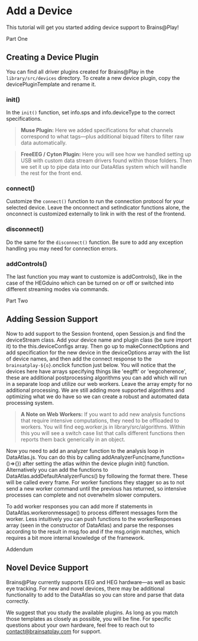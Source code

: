 # Add a Device

This tutorial will get you started adding device support to Brains@Play! 


<div class="brainsatplay-tutorial-subheader">
<p>Part One</p>
<h2>Creating a Device Plugin</h2>
</div>

You can find all driver plugins created for Brains@Play in the `library/src/devices` directory. To create a new device plugin, copy the devicePluginTemplate and rename it. 

### init()
In the `init()` function, set info.sps and info.deviceType to the correct specifications. 

> **Muse Plugin:** Here we added specifications for what channels correspond to what tags—plus additional  biquad filters to filter raw data automatically. 

> **FreeEEG / Cyton Plugin:** Here you will see how we handled setting up USB with custom data stream drivers found within those folders. Then we set it up to pipe data into our DataAtlas system which will handle the rest for the front end.

### connect()
Customize the `connect()` function to run the connection protocol for your selected device. Leave the onconnect and setIndicator functions alone, the onconnect is customized externally to link in with the rest of the frontend.

### disconnect()
Do the same for the `disconnect()` function. Be sure to add any exception handling you may need for connection errors.

### addControls()
The last function you may want to customize is addControls(), like in the case of the HEGduino which can be turned on or off or switched into different streaming modes via commands. 

<div class="brainsatplay-tutorial-subheader">
<p>Part Two</p>
<h2>Adding Session Support</h2>
</div>

Now to add support to the Session frontend, open Session.js and find the deviceStream class. Add your device name and plugin class (be sure import it) to the this.deviceConfigs array. Then go up to makeConnectOptions and add specification for the new device in the deviceOptions array with the list of device names, and then add the connect response to the `brainsatplay-${o}`.onclick function just below. You will notice that the devices here have arrays specifying things like 'eegfft' or 'eegcoherence', these are additional postprocessing algorithms you can add which will run in a separate loop and utilize our web workers. Leave the array empty for no additional processing. We are still adding more supported algorithms and optimizing what we do have so we can create a robust and automated data processing system.

> **A Note on Web Workers:**  If you want to add new analysis functions that require intensive computations, they need to be offloaded to workers. You will find eeg.worker.js in library/src/algorithms. Within this you will see a switch case list that calls different functions then reports them back generically in an object. 

Now you need to add an analyzer function to the analysis loop in DataAtlas.js. You can do this by calling addAnalyzerFunc(name,function=()=>{}) after setting the atlas within the device plugin init() function. Alternatively you can add the functions to DataAtlas.addDefaultAnalyzerFuncs() by following the format there. These will be called every frame. For worker functions they stagger so as to not send a new worker command until the previous has returned, so intensive processes can complete and not overwhelm slower computers. 

To add worker responses you can add more if statements in DataAtlas.workeronmessage() to process different messages form the worker. Less intuitively you can push functions to the workerResponses array (seen in the constructor of DataAtlas) and parse the responses according to the result in msg.foo and if the msg.origin matches, which requires a bit more internal knowledge of the framework.

<div class="brainsatplay-tutorial-subheader">
<p>Addendum</p>
<h2>Novel Device Support</h2>
</div>

Brains@Play currently supports EEG and HEG hardware—as well as basic eye tracking. For new and novel devices, there may be additional functionality to add to the DataAtlas so you can store and parse that data correctly. 

We suggest that you study the available plugins. As long as you match those templates as closely as possible, you will be fine. For specific questions about your own hardware, feel free to reach out to [contact@brainsatplay.com](mailto:contact@brainsatplay.com) for support.

